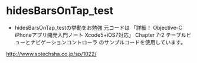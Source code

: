 # hidesBarsOnTap_test

* hidesBarsOnTap_testの挙動をお勉強
元コードは
「詳細！ Objective-C iPhoneアプリ開発入門ノート Xcode5+iOS7対応」
Chapter 7-2 テーブルビューとナビゲーションコントローラ
のサンプルコードを使用しています。

http://www.sotechsha.co.jp/sp/1022/
